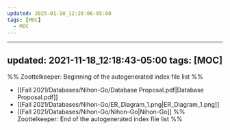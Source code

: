 ```yaml
---
updated: 2025-01-10_12:28:06-05:00
tags: [MOC]
  - MOC
---
```

---
updated: 2021-11-18_12:18:43-05:00
tags: [MOC]
---
%% Zoottelkeeper: Beginning of the autogenerated index file list  %%
-  [[Fall 2021/Databases/Nihon-Go/Database Proposal.pdf|Database Proposal.pdf]]
-  [[Fall 2021/Databases/Nihon-Go/ER_Diagram_1.png|ER_Diagram_1.png]]
-  [[Fall 2021/Databases/Nihon-Go/Nihon-Go|Nihon-Go]]
%% Zoottelkeeper: End of the autogenerated index file list  %%

